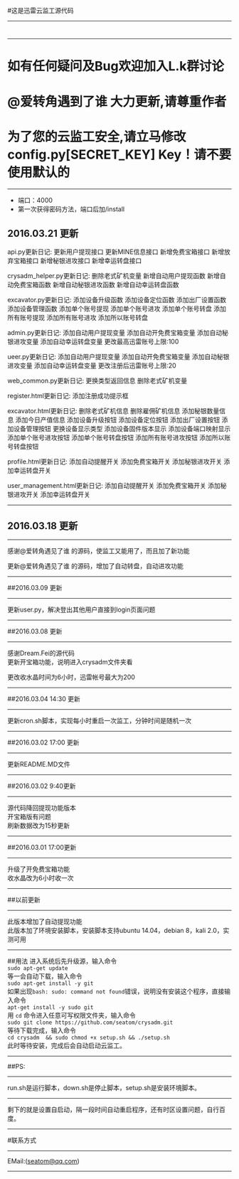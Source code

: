 #这是迅雷云监工源代码
***
#
***
# 如有任何疑问及Bug欢迎加入L.k群讨论
# @爱转角遇到了谁 大力更新,请尊重作者
# 为了您的云监工安全,请立马修改config.py[SECRET_KEY] Key！请不要使用默认的
***   
- 端口：4000
- 第一次获得密码方法，端口后加/install

##  2016.03.21 更新

api.py更新日记:
更新用户提现接口
更新MINE信息接口
新增免费宝箱接口
新增放弃宝箱接口
新增秘银进攻接口
新增幸运转盘接口

crysadm_helper.py更新日记:
删除老式矿机变量
新增自动用户提现函数
新增自动免费宝箱函数
新增自动秘银进攻函数
新增自动幸运转盘函数

excavator.py更新日记:
添加设备升级函数
添加设备定位函数
添加出厂设置函数
添加设备管理函数
添加单个账号提现
添加单个账号进攻
添加单个账号转盘
添加所有账号提现
添加所有账号进攻
添加所以账号转盘

admin.py更新日记:
添加自动用户提现变量
添加自动开免费宝箱变量
添加自动秘银进攻变量
添加自动幸运转盘变量
更改最高迅雷账号上限:100

ueer.py更新日记:
添加自动用户提现变量
添加自动开免费宝箱变量
添加自动秘银进攻变量
添加自动幸运转盘变量
更改注册后迅雷账号上限:20

web_common.py更新日记:
更换类型返回信息
删除老式矿机变量

register.html更新日记:
添加注册成功提示框

excavator.html更新日记:
删除老式矿机信息
删除雇佣矿机信息
添加秘银数量信息
添加今日产值信息
添加设备升级按钮
添加设备定位按钮
添加出厂设置按钮
添加设备管理按钮
更换设备显示类型
添加设备固件版本显示
添加设备端口映射显示
添加单个账号进攻按钮
添加单个账号转盘按钮
添加所有账号进攻按钮
添加所以账号转盘按钮

profile.html更新日记:
添加自动提醒开关
添加免费宝箱开关
添加秘银进攻开关
添加幸运转盘开关

user_management.html更新日记:
添加自动提醒开关
添加免费宝箱开关
添加秘银进攻开关
添加幸运转盘开关



***   

##  2016.03.18 更新

***   

感谢@爱转角遇见了谁 的源码，使监工又能用了，而且加了新功能

更新@爱转角遇见了谁 的源码，增加了自动转盘，自动进攻功能

***    
##2016.03.09 更新
***
更新user.py，解决登出其他用户直接到login页面问题
***
##2016.03.08 更新
***
感谢Dream.Fei的源代码  
更新开宝箱功能，说明进入crysadm文件夹看     

更改收水晶时间为6小时，迅雷帐号最大为200
***
##2016.03.04 14:30 更新
***
更新cron.sh脚本，实现每小时重启一次监工，分钟时间是随机一次
***
##2016.03.02 17:00 更新
***
更新README.MD文件
***
##2016.03.02 9:40更新
***
源代码降回提现功能版本<br>
开宝箱版有问题<br>
刷新数据改为15秒更新<br>
***
##2016.03.01 17:00更新
***
升级了开免费宝箱功能<br>
收水晶改为6小时收一次<br>
***
##以前更新
***
此版本增加了自动提现功能<br>
此版本加了环境安装脚本，安装脚本支持ubuntu 14.04，debian 8，kali 2.0，实测可用<br>
***
##用法
进入系统后先升级源，输入命令<br>
    `sudo apt-get update` <br>
等一会自动下载，输入命令 <br>
`sudo apt-get install -y git` <br>
如果出现`bash: sudo: command not found`错误，说明没有安装这个程序，直接输入命令<br>
`apt-get install -y sudo git`<br>
用 `cd` 命令进入任意可写权限文件夹，输入命令<br>
`sudo git clone https://github.com/seatom/crysadm.git`<br>
等待下载完成，输入命令<br>
`cd crysadm  && sudo chmod +x setup.sh && ./setup.sh`<br>
此时等待安装，完成后会自动启动云监工。<br>
***
##PS:<br>
***
run.sh是运行脚本，down.sh是停止脚本，setup.sh是安装环境脚本。<br>
***
剩下的就是设置自启动，隔一段时间自动重启程序，还有时区设置问题，自行百度。<br>
***
#联系方式<br>
***
EMail:(seatom@qq.com)
***
